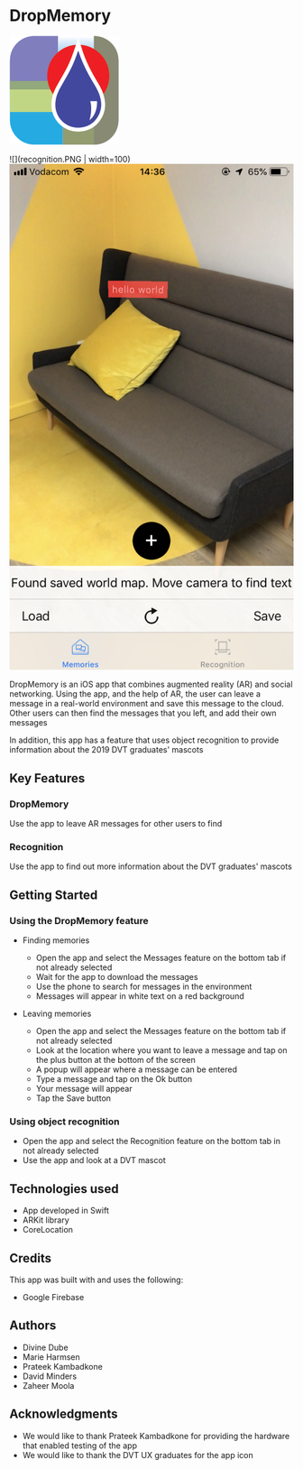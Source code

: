 # DropMemory

![](drop_memory_icon.png)

![](recognition.PNG | width=100)	![](dropmemory.PNG)

DropMemory is an iOS app that combines augmented reality (AR) and social networking. Using the app, and the help of AR, the user can leave a message in a real-world environment and save this message to the cloud. Other users can then find the messages that you left, and add their own messages  

In addition, this app has a feature that uses object recognition to provide information about the 2019 DVT graduates' mascots

## Key Features
### DropMemory
Use the app to leave AR messages for other users to find

### Recognition
Use the app to find out more information about the DVT graduates' mascots

## Getting Started

### Using the DropMemory feature
* Finding memories
    * Open the app and select the Messages feature on the bottom tab if not already selected
    * Wait for the app to download the messages
    * Use the phone to search for messages in the environment
    * Messages will appear in white text on a red background
    
* Leaving memories
    * Open the app and select the Messages feature on the bottom tab if not already selected
    * Look at the location where you want to leave a message and tap on the plus button at the bottom of the screen
    * A popup will appear where a message can be entered
    * Type a message and tap on the Ok button
    * Your message will appear
    * Tap the Save button

### Using object recognition
* Open the app and select the Recognition feature on the bottom tab in not already selected
* Use the app and look at a DVT mascot

## Technologies used
* App developed in Swift
* ARKit library
* CoreLocation


## Credits

This app was built with and uses the following:
 
* Google Firebase 

## Authors
* Divine Dube
* Marie Harmsen
* Prateek Kambadkone
* David Minders
* Zaheer Moola

## Acknowledgments
* We would like to thank Prateek Kambadkone for providing the hardware that enabled testing of the app
* We would like to thank the DVT UX graduates for the app icon 




